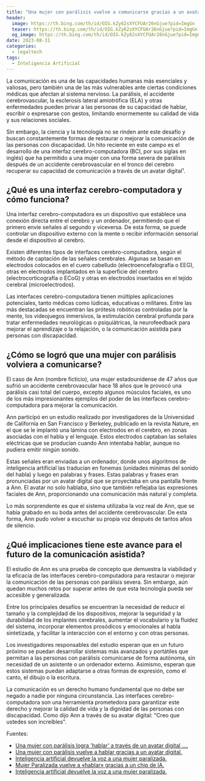 ```yaml
---
title: "Una mujer con parálisis vuelve a comunicarse gracias a un avatar digital controlado por su cerebro"
header:
  image: https://th.bing.com/th/id/OIG.kZy62sXYCFUAr26nGjue?pid=ImgGn
  teaser: https://th.bing.com/th/id/OIG.kZy62sXYCFUAr26nGjue?pid=ImgGn
  og_image: https://th.bing.com/th/id/OIG.kZy62sXYCFUAr26nGjue?pid=ImgGn
date: 2023-08-31
categories:
  - legaltech
tags:
  - Inteligencia Artificial
---
```


La comunicación es una de las capacidades humanas más esenciales y valiosas, pero también una de las más vulnerables ante ciertas condiciones médicas que afectan al sistema nervioso. La parálisis, el accidente cerebrovascular, la esclerosis lateral amiotrófica (ELA) y otras enfermedades pueden privar a las personas de su capacidad de hablar, escribir o expresarse con gestos, limitando enormemente su calidad de vida y sus relaciones sociales.

Sin embargo, la ciencia y la tecnología no se rinden ante este desafío y buscan constantemente formas de restaurar o mejorar la comunicación de las personas con discapacidad. Un hito reciente en este campo es el desarrollo de una interfaz cerebro-computadora (BCI, por sus siglas en inglés) que ha permitido a una mujer con una forma severa de parálisis después de un accidente cerebrovascular en el tronco del cerebro recuperar su capacidad de comunicación a través de un avatar digital¹.

## ¿Qué es una interfaz cerebro-computadora y cómo funciona?

Una interfaz cerebro-computadora es un dispositivo que establece una conexión directa entre el cerebro y un ordenador, permitiendo que el primero envíe señales al segundo y viceversa. De esta forma, se puede controlar un dispositivo externo con la mente o recibir información sensorial desde el dispositivo al cerebro.

Existen diferentes tipos de interfaces cerebro-computadora, según el método de captación de las señales cerebrales. Algunas se basan en electrodos colocados en el cuero cabelludo (electroencefalografía o EEG), otras en electrodos implantados en la superficie del cerebro (electrocorticografía o ECoG) y otras en electrodos insertados en el tejido cerebral (microelectrodos).

Las interfaces cerebro-computadora tienen múltiples aplicaciones potenciales, tanto médicas como lúdicas, educativas o militares. Entre las más destacadas se encuentran las prótesis robóticas controladas por la mente, los videojuegos inmersivos, la estimulación cerebral profunda para tratar enfermedades neurológicas o psiquiátricas, la neurofeedback para mejorar el aprendizaje o la relajación, o la comunicación asistida para personas con discapacidad.

## ¿Cómo se logró que una mujer con parálisis volviera a comunicarse?

El caso de Ann (nombre ficticio), una mujer estadounidense de 47 años que sufrió un accidente cerebrovascular hace 18 años que le provocó una parálisis casi total del cuerpo, excepto algunos músculos faciales, es uno de los más impresionantes ejemplos del poder de las interfaces cerebro-computadora para mejorar la comunicación.

Ann participó en un estudio realizado por investigadores de la Universidad de California en San Francisco y Berkeley, publicado en la revista Nature, en el que se le implantó una lámina con electrodos en el cerebro, en zonas asociadas con el habla y el lenguaje. Estos electrodos captaban las señales eléctricas que se producían cuando Ann intentaba hablar, aunque no pudiera emitir ningún sonido.

Estas señales eran enviadas a un ordenador, donde unos algoritmos de inteligencia artificial las traducían en fonemas (unidades mínimas del sonido del habla) y luego en palabras y frases. Estas palabras y frases eran pronunciadas por un avatar digital que se proyectaba en una pantalla frente a Ann. El avatar no solo hablaba, sino que también reflejaba las expresiones faciales de Ann, proporcionando una comunicación más natural y completa.


Lo más sorprendente es que el sistema utilizaba la voz real de Ann, que se había grabado en su boda antes del accidente cerebrovascular. De esta forma, Ann pudo volver a escuchar su propia voz después de tantos años de silencio.

## ¿Qué implicaciones tiene este avance para el futuro de la comunicación asistida?

El estudio de Ann es una prueba de concepto que demuestra la viabilidad y la eficacia de las interfaces cerebro-computadora para restaurar o mejorar la comunicación de las personas con parálisis severa. Sin embargo, aún quedan muchos retos por superar antes de que esta tecnología pueda ser accesible y generalizada.

Entre los principales desafíos se encuentran la necesidad de reducir el tamaño y la complejidad de los dispositivos, mejorar la seguridad y la durabilidad de los implantes cerebrales, aumentar el vocabulario y la fluidez del sistema, incorporar elementos prosódicos y emocionales al habla sintetizada, y facilitar la interacción con el entorno y con otras personas.

Los investigadores responsables del estudio esperan que en un futuro próximo se puedan desarrollar sistemas más avanzados y portátiles que permitan a las personas con parálisis comunicarse de forma autónoma, sin necesidad de un asistente o un ordenador externo. Asimismo, esperan que estos sistemas puedan adaptarse a otras formas de expresión, como el canto, el dibujo o la escritura.

La comunicación es un derecho humano fundamental que no debe ser negado a nadie por ninguna circunstancia. Las interfaces cerebro-computadora son una herramienta prometedora para garantizar este derecho y mejorar la calidad de vida y la dignidad de las personas con discapacidad. Como dijo Ann a través de su avatar digital: "Creo que ustedes son increíbles".

Fuentes:

- [Una mujer con parálisis logra 'hablar' a través de un avatar digital .... ](https://www.xataka.com/medicina-y-salud/mujer-paralisis-logra-hablar-a-traves-avatar-digital-ella-solo-tiene-que-pensar-que-quiere-decir)
- [Una mujer con parálisis vuelve a hablar gracias a un avatar digital. ](https://hipertextual.com/2023/08/una-mujer-con-paralisis-vuelve-a-hablar-gracias-a-un-avatar-digital)
- [Inteligencia artificial devuelve la voz a una mujer paralizada. ](https://www.lahora.com.ec/esmeraldas/inteligencia-artificial-devuelve-la-voz-a-una-mujer-paralizada/)
- [Mujer Paralizada vuelve a «hablar» gracias a un chip de IA. ](https://geeksroom.com/2023/08/mujer-paralizada-vuelve-a-hablar-gracias-a-un-chip-de-ia/136424/)
- [Inteligencia artificial devuelve la voz a una mujer paralizada. ](https://www.lahora.com.ec/esmeraldas/inteligencia-artificial-devuelve-la-voz-a-una-mujer-paralizada/)